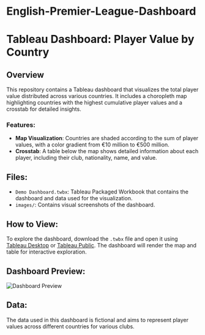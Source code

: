 # English-Premier-League-Dashboard

# Tableau Dashboard: Player Value by Country

## Overview
This repository contains a Tableau dashboard that visualizes the total player value distributed across various countries. It includes a choropleth map highlighting countries with the highest cumulative player values and a crosstab for detailed insights.

### Features:
- **Map Visualization**: Countries are shaded according to the sum of player values, with a color gradient from €10 million to €500 million.
- **Crosstab**: A table below the map shows detailed information about each player, including their club, nationality, name, and value.

## Files:
- `Demo Dashboard.twbx`: Tableau Packaged Workbook that contains the dashboard and data used for the visualization.
- `images/`: Contains visual screenshots of the dashboard.

## How to View:
To explore the dashboard, download the `.twbx` file and open it using [Tableau Desktop](https://www.tableau.com/products/desktop) or [Tableau Public](https://public.tableau.com/s/). The dashboard will render the map and table for interactive exploration.

## Dashboard Preview:
![Dashboard Preview](images/DemoDashboard.png)

## Data:
The data used in this dashboard is fictional and aims to represent player values across different countries for various clubs.
